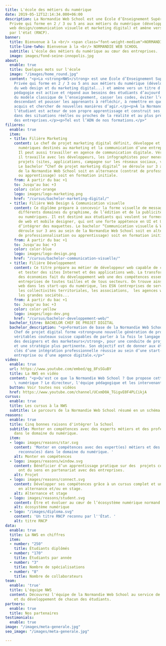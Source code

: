 ```yaml
---
title: L'école des métiers du numérique
date: 2019-05-12T12:14:34.000+06:00
description: La Normandie Web School est une École d’Enseignement Supérieur Technique
  Privée qui forme en 2 / 3 ou 5 ans aux métiers du numérique (développement web,
  web design/communication visuelle et marketing digital) et amène vers un titre reconnu
  par l'état (RNCP).
banner:
  title: Bienvenue à la <br/> <span class="font-weight-medium">NORMANDIE WEB SCHOOL</span>
  title-line-twho: Bienvenue à la <br/> NORMANDIE WEB SCHOOL
  subtitle: L'école des métiers du numérique au cœur des entreprises.
  image: images/fond-seine-innopolis.jpg
about:
  enable: true
  title: Quelques mots sur l'école
  image: "/images/home_round.jpg"
  content: "<p>La <strong>NWS</strong> est une École d’Enseignement Supérieur Technique
    Privée qui forme en 2 / 3 ou 5 ans aux métiers du numérique (développement web,
    du web design et du marketing digital...) et amène vers un titre d’état (RNCP).</p><p>Notre
    pédagogie est active et répond aux besoins des étudiants d’aujourd’hui. Sortir
    du modèle classique de l’enseignement, casser les codes, éviter l’enseignement
    descendant et pousser les apprenants à réfléchir, à remettre en question leurs
    acquis et chercher de nouvelles manières d’agir.</p><p>À la Normandie Web School
    l’étudiant est acteur de son propre apprentissage et construit ses compétences
    dans des situations réelles ou proches de la réalité et au plus près des besoins
    des entreprises.</p><p>Tel est l’ADN de nos formations.</p>"
filieres:
  enable: true
  item:
  - title: Filière Marketing
    content: Le chef de projet marketing digital définit, développe et gère les outils
      numériques destinés au marketing et la communication d’une entreprise ou organisation.
      Il peut aussi travailler en agence de communication digitale. Véritable interface,
      il travaille avec les développeurs, les infographistes pour mener à bien les
      projets (sites, applications, campagne sur les réseaux sociaux, vidéo etc...).
      Le bachelor “Chef de projet marketing digital” se déroule sur 3 ans au sein
      de la Normandie Web School soit en alternance (contrat de professionnalisation
      ou apprentissage) soit en formation initiale. 
    from: À partir du bac +1
    to: Jusqu'au bac +3
    color: color-orange
    logo: images/logo-marketing.png
    href: "/cursus/bachelor-marketing-digital/"
  - title: Filière Web Design & Communication visuelle
    content: Ce diplôme prépare à concevoir la forme visuelle de messages dans les
      différents domaines du graphisme, de l’édition et de la publicité, imprimés
      ou numériques. Il est destiné aux étudiants qui veulent se former aux métiers
      de web et mobile designer, qui ont une forte appétence en UI et UX et capables
      d’intégrer des maquettes. Le bachelor “Communication visuelle & Webdesign" se
      déroule sur 3 ans au sein de la Normandie Web School soit en alternance (contrat
      de professionnalisation ou apprentissage) soit en formation initiale. 
    from: À partir du bac +1
    to: Jusqu'au bac +3
    color: color-blue
    logo: images/logo-design.png
    href: "/cursus/bachelor-communication-visuelle/"
  - title: Filière Développement
    content: Ce titre prépare au métier de développeur web capable de créer, coder,
      et tester des sites Internet et des applications web. La transformation digitale
      des économies fait du développement web une des compétences essentielles des
      entreprises de toutes tailles et de tous secteurs. On trouve ainsi des développeurs
      web dans les start-ups du numérique, les ESN (entreprises de services numériques), 
      les collectivités territoriales, les associations,  les agences web, les PME,
      les grandes sociétés...
    from: À partir du bac +1
    to: Jusqu'au bac +3
    color: color-yellow
    logo: images/logo-dev.png
    href: "/cursus/bachelor-developpement-web/"
  bachelor_titre: BACHELOR CHEF DE PROJET DIGITAL
  bachelor_description: "<p>Formation de base de la Normandie Web School, le Bachelor
    Chef de projet digital forme <strong>une nouvelle génération de professionnels,
    véritables couteaux suisse capables de parler à la fois le langage des développeurs,
    des designers et des marketeurs</strong>, pour une conduite de projet plus efficace
    et une stratégie plus pertinente. Son objectif est de donner aux étudiants les
    clés d’une intégration professionnelle réussie au sein d’une start-up, d’une grande
    entreprise ou d’une agence digitale.</p>"
video:
  enable: true
  url: https://www.youtube.com/embed/qg_8FsSGuBY
  title: La NWS en vidéo
  content: "<p>Qu'est ce que la Normandie Web School ? Que propose cette école 100%
    \ numérique ? Le directeur, l'équipe pédagogique et les intervenants vous répondent.</p>"
  button: Voir toutes nos vidéos
  href: https://www.youtube.com/channel/UCxmD0A_TGigvE0F4PLCikjA
cursus:
  enable: true
  title: Les cursus à la NWS
  subtitle: Le parcours de la Normandie Web School résumé en un schéma.
reasons:
  enable: true
  title: Cinq bonnes raisons d'intégrer la School
  subtitle: Monter en compétences avec des experts métiers et des professionnels reconnus
    dans le domaine du numérique.
  item:
  - logo: images/reasons/star.svg
    content: 'Monter en compétences avec des expert(es) métiers et des professionnel(les)
      reconnu(es) dans le domaine du numérique. '
    alt: Monter en compétences
  - logo: images/reasons/window.svg
    content: Bénéficier d’un apprentissage pratique sur des  projets concrets et qui
      ont du sens en partenariat avec des entreprises.
    alt: Projet
  - logo: images/reasons/connect.svg
    content: Développer ses compétences grâce à un cursus complet et une mise en pratique
      en alternance et/ou en stage.
    alt: Alternance et stage
  - logo: images/reasons/student.svg
    content: Être et évoluer au cœur de l’écosystème numérique normand.
    alt: écosystème numérique
  - logo: "/images/diploma.svg"
    content: 'Un titre RNCP reconnu par l''État. '
    alt: titre RNCP
data:
  enable: true
  title: La NWS en chiffres
  item:
  - number: "250"
    title: Étudiants diplômés
  - number: "170"
    title: Étudiants par année
  - number: "3"
    title: Nombre de spécialisations
  - number: "8"
    title: Nombre de collaborateurs
team:
  enable: 'true'
  title: L'équipe NWS
  content: Découvrez l'équipe de la Normandie Web School au service de la pédagogie
    et du développement de chacun des étudiants.
partners:
  enable: true
  title: Nos partenaires
testimonials:
  enable: true
image: "/images/meta-generale.jpg"
seo_image: "/images/meta-generale.jpg"

---
```

